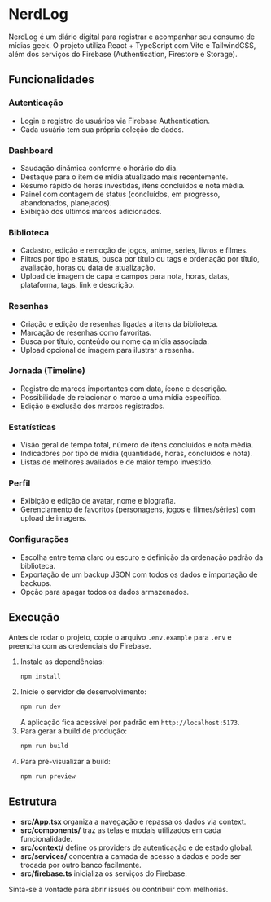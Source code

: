  # NerdLog

NerdLog é um diário digital para registrar e acompanhar seu consumo de mídias geek.
O projeto utiliza React + TypeScript com Vite e TailwindCSS, além dos serviços do Firebase (Authentication, Firestore e Storage).

## Funcionalidades

### Autenticação
- Login e registro de usuários via Firebase Authentication.
- Cada usuário tem sua própria coleção de dados.

### Dashboard
- Saudação dinâmica conforme o horário do dia.
- Destaque para o item de mídia atualizado mais recentemente.
- Resumo rápido de horas investidas, itens concluídos e nota média.
- Painel com contagem de status (concluídos, em progresso, abandonados, planejados).
- Exibição dos últimos marcos adicionados.

### Biblioteca
- Cadastro, edição e remoção de jogos, anime, séries, livros e filmes.
- Filtros por tipo e status, busca por título ou tags e ordenação por título, avaliação, horas ou data de atualização.
- Upload de imagem de capa e campos para nota, horas, datas, plataforma, tags, link e descrição.

### Resenhas
- Criação e edição de resenhas ligadas a itens da biblioteca.
- Marcação de resenhas como favoritas.
- Busca por título, conteúdo ou nome da mídia associada.
- Upload opcional de imagem para ilustrar a resenha.

### Jornada (Timeline)
- Registro de marcos importantes com data, ícone e descrição.
- Possibilidade de relacionar o marco a uma mídia específica.
- Edição e exclusão dos marcos registrados.

### Estatísticas
- Visão geral de tempo total, número de itens concluídos e nota média.
- Indicadores por tipo de mídia (quantidade, horas, concluídos e nota).
- Listas de melhores avaliados e de maior tempo investido.

### Perfil
- Exibição e edição de avatar, nome e biografia.
- Gerenciamento de favoritos (personagens, jogos e filmes/séries) com upload de imagens.

### Configurações
- Escolha entre tema claro ou escuro e definição da ordenação padrão da biblioteca.
- Exportação de um backup JSON com todos os dados e importação de backups.
- Opção para apagar todos os dados armazenados.

## Execução

Antes de rodar o projeto, copie o arquivo `.env.example` para `.env` e
preencha com as credenciais do Firebase.

1. Instale as dependências:
   ```bash
   npm install
   ```
2. Inicie o servidor de desenvolvimento:
   ```bash
   npm run dev
   ```
   A aplicação fica acessível por padrão em `http://localhost:5173`.
3. Para gerar a build de produção:
   ```bash
   npm run build
   ```
4. Para pré-visualizar a build:
   ```bash
   npm run preview
   ```

## Estrutura

- **src/App.tsx** organiza a navegação e repassa os dados via context.
- **src/components/** traz as telas e modais utilizados em cada funcionalidade.
- **src/context/** define os providers de autenticação e de estado global.
 - **src/services/** concentra a camada de acesso a dados e pode ser trocada por outro banco facilmente.
- **src/firebase.ts** inicializa os serviços do Firebase.

Sinta-se à vontade para abrir issues ou contribuir com melhorias.

